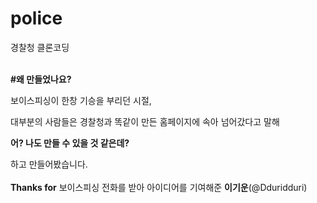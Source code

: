 # police
경찰청 클론코딩
<br><br>

**#왜 만들었나요?**

보이스피싱이 한창 기승을 부리던 시절,

대부분의 사람들은 경찰청과 똑같이 만든 홈페이지에 속아 넘어갔다고 말해

**어? 나도 만들 수 있을 것 같은데?**

하고 만들어봤습니다.
<br><br>
**Thanks for** 보이스피싱 전화를 받아 아이디어를 기여해준 **이기운**(@Dduridduri)
